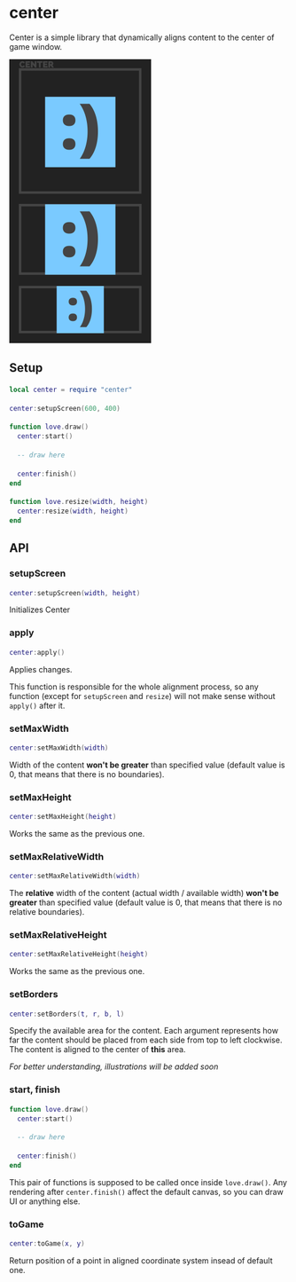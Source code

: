 # center
Center is a simple library that dynamically aligns content to the center of game window.

<img src="https://github.com/S-Walrus/center/blob/master/screenshots/center.png?raw=true" width="256">

## Setup

```lua
local center = require "center"

center:setupScreen(600, 400)

function love.draw()
  center:start()
  
  -- draw here
  
  center:finish()
end

function love.resize(width, height)
  center:resize(width, height)
end
```

## API

### setupScreen
```lua
center:setupScreen(width, height)
```
Initializes Center

### apply
```lua
center:apply()
```
Applies changes.

This function is responsible for the whole alignment process, so any function (except for `setupScreen` and `resize`) will not make sense without `apply()` after it.

### setMaxWidth
```lua
center:setMaxWidth(width)
```
Width of the content **won't be greater** than specified value (default value is 0, that means that there is no boundaries).

### setMaxHeight
```lua
center:setMaxHeight(height)
```
Works the same as the previous one.

### setMaxRelativeWidth
```lua
center:setMaxRelativeWidth(width)
```
The **relative** width of the content (actual width / available width) **won't be greater** than specified value (default value is 0, that means that there is no relative boundaries).

### setMaxRelativeHeight
```lua
center:setMaxRelativeHeight(height)
```
Works the same as the previous one.

### setBorders
```lua
center:setBorders(t, r, b, l)
```
Specify the available area for the content.
Each argument represents how far the content should be placed from each side from top to left clockwise.
The content is aligned to the center of **this** area.

*For better understanding, illustrations will be added soon*

### start, finish

```lua
function love.draw()
  center:start()
  
  -- draw here
  
  center:finish()
end
```
This pair of functions is supposed to be called once inside `love.draw()`. Any rendering after `center.finish()` affect the default canvas, so you can draw UI or anything else.

### toGame

```lua
center:toGame(x, y)
```
Return position of a point in aligned coordinate system insead of default one.
